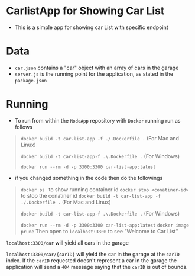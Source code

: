# CarlistApp for Showing Car List
- This is a simple app for showing car List  with specific endpoint
# Data
- `car.json` contains a "car" object with an array of cars in the garage
- `server.js` is the running point for the application, as stated in the `package.json`

# Running
- To run from within the `NodeApp` repository with `Docker` running run as follows 
> `docker build -t car-list-app -f ./.Dockerfile .` (For Mac and Linux)
>
> `docker build -t car-list-app-f .\.Dockerfile .` (For Windows)
>
> `docker run --rm -d -p 3300:3300 car-list-app:latest`


- if you changed something in the code then do the followings
> `docker ps ` to show running container id
> `docker stop <conatiner-id> ` to stop the conatiner id
> `docker build -t car-list-app -f ./.Dockerfile .` (For Mac and Linux)
>
> `docker build -t car-list-app-f .\.Dockerfile .` (For Windows)
>
> `docker run --rm -d -p 3300:3300 car-list-app:latest`
> `docker image prune`
Then open to `localhost:3300` to see "Welcome to Car List"

`localhost:3300/car` will yield all cars in the garage

`localhost:3300/car/{carID}` will yield the car in the garage at the `carID` index. If the `carID` requested doesn't represent a car in the garage the application will send a `404` message saying that the `carID` is out of bounds.
